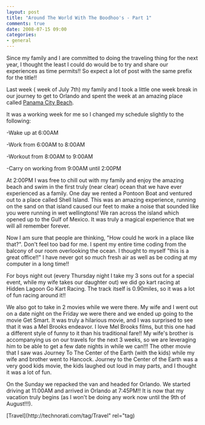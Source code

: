```yaml
---
layout: post
title: "Around The World With The Boodhoo's - Part 1"
comments: true
date: 2008-07-15 09:00
categories:
- general
---
```


Since my family and I are committed to doing the traveling thing for the next year, I thought the least I could do would be to try and share our experiences as time permits!! So expect a lot of post with the same prefix for the title!!

Last week ( week of July 7th) my family and I took a little one week break in our journey to get to Orlando and spent the week at an amazing place called [Panama City Beach](http://www.pcbeach.org/).

It was a working week for me so I changed my schedule slightly to the following:

-Wake up at 6:00AM

-Work from 6:00AM to 8:00AM

-Workout from 8:00AM to 9:00AM

-Carry on working from 9:00AM until 2:00PM

At 2:00PM I was free to chill out with my family and enjoy the amazing beach and swim in the first truly (near clear) ocean that we have ever experienced as a family. One day we rented a Pontoon Boat and ventured out to a place called Shell Island. This was an amazing experience, running on the sand on that island caused our feet to make a noise that sounded like you were running in wet wellingtons! We ran across the island which opened up to the Gulf of Mexico. It was truly a magical experience that we will all remember forever.

Now I am sure that people are thinking, "How could he work in a place like that?". Don't feel too bad for me. I spent my entire time coding from the balcony of our room overlooking the ocean. I thought to myself "this is a great office!!" I have never got so much fresh air as well as be coding at my computer in a long time!!

For boys night out (every Thursday night I take my 3 sons out for a special event, while my wife takes our daughter out) we did go kart racing at Hidden Lagoon Go Kart Racing. The track itself is 0.90miles, so it was a lot of fun racing around it!!

We also got to take in 2 movies while we were there. My wife and I went out on a date night on the Friday we were there and we ended up going to the movie Get Smart. It was truly a hilarious movie, and I was surprised to see that it was a Mel Brooks endeavor. I love Mel Brooks films, but this one had a different style of funny to it than his traditional fare!! My wife's brother is accompanying us on our travels for the next 3 weeks, so we are leveraging him to be able to get a few date nights in while we can!!! The other movie that I saw was Journey To The Center of the Earth (with the kids) while my wife and brother went to Hancock. Journey to the Center of the Earth was a very good kids movie, the kids laughed out loud in may parts, and I thought it was a lot of fun.

On the Sunday we repacked the van and headed for Orlando. We started driving at 11:00AM and arrived in Orlando at 7:45PM!! It is now that my vacation truly begins (as I won't be doing any work now until the 9th of August!!!).

<div class="posttagsblock">[Travel](http://technorati.com/tag/Travel" rel="tag)</div>




